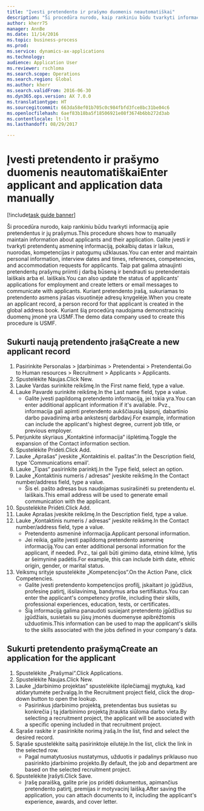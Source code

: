 ```yaml
--- 
title: "Įvesti pretendento ir prašymo duomenis neautomatiškai"
description: "Ši procedūra nurodo, kaip rankiniu būdu tvarkyti informaciją apie pretendentus ir jų prašymus."
author: kherr75
manager: AnnBe
ms.date: 11/14/2016
ms.topic: business-process
ms.prod: 
ms.service: dynamics-ax-applications
ms.technology: 
audience: Application User
ms.reviewer: rschloma
ms.search.scope: Operations
ms.search.region: Global
ms.author: kherr
ms.search.validFrom: 2016-06-30
ms.dyn365.ops.version: AX 7.0.0
ms.translationtype: HT
ms.sourcegitcommit: 663da58ef01b705c0c984fbfd3fce8bc31be04c6
ms.openlocfilehash: 6aef83b18ba5f18506921e08f3674b6bb272d3ab
ms.contentlocale: lt-lt
ms.lasthandoff: 08/29/2017

---
```

# <a name="enter-applicant-and-application-data-manually"></a><span data-ttu-id="d4c2a-103">Įvesti pretendento ir prašymo duomenis neautomatiškai</span><span class="sxs-lookup"><span data-stu-id="d4c2a-103">Enter applicant and application data manually</span></span>

[!include[task guide banner](../../includes/task-guide-banner.md)]

<span data-ttu-id="d4c2a-104">Ši procedūra nurodo, kaip rankiniu būdu tvarkyti informaciją apie pretendentus ir jų prašymus.</span><span class="sxs-lookup"><span data-stu-id="d4c2a-104">This procedure shows how to manually maintain information about applicants and their application.</span></span>   <span data-ttu-id="d4c2a-105">Galite įvesti ir tvarkyti pretendentų asmeninę informaciją, pokalbių datas ir laikus, nuorodas, kompetencijas ir patogumų užklausas.</span><span class="sxs-lookup"><span data-stu-id="d4c2a-105">You can enter and maintain personal information, interview dates and times, references, competencies, and accommodation requests for applicants.</span></span> <span data-ttu-id="d4c2a-106">Taip pat galima atnaujinti pretendentų prašymų priimti į darbą būseną ir bendrauti su pretendentais laiškais arba el. laiškais.</span><span class="sxs-lookup"><span data-stu-id="d4c2a-106">You can also update the status of applicants’ applications for employment and create letters or email messages to communicate with applicants.</span></span> <span data-ttu-id="d4c2a-107">Kuriant pretendento įrašą, sukuriamas to pretendento asmens įrašas visuotinėje adresų knygelėje.</span><span class="sxs-lookup"><span data-stu-id="d4c2a-107">When you create an applicant record, a person record for that applicant is created in the global address book.</span></span>       <span data-ttu-id="d4c2a-108">Kuriant šią procedūrą naudojama demonstracinių duomenų įmonė yra USMF.</span><span class="sxs-lookup"><span data-stu-id="d4c2a-108">The demo data company used to create this procedure is USMF.</span></span>


## <a name="create-a-new-applicant-record"></a><span data-ttu-id="d4c2a-109">Sukurti naują pretendento įrašą</span><span class="sxs-lookup"><span data-stu-id="d4c2a-109">Create a new applicant record</span></span>
1. <span data-ttu-id="d4c2a-110">Pasirinkite Personalas > Įdarbinimas > Pretendentai > Pretendentai.</span><span class="sxs-lookup"><span data-stu-id="d4c2a-110">Go to Human resources > Recruitment > Applicants > Applicants.</span></span>
2. <span data-ttu-id="d4c2a-111">Spustelėkite Naujas.</span><span class="sxs-lookup"><span data-stu-id="d4c2a-111">Click New.</span></span>
3. <span data-ttu-id="d4c2a-112">Lauke Vardas surinkite reikšmę.</span><span class="sxs-lookup"><span data-stu-id="d4c2a-112">In the First name field, type a value.</span></span>
4. <span data-ttu-id="d4c2a-113">Lauke Pavardė surinkite reikšmę.</span><span class="sxs-lookup"><span data-stu-id="d4c2a-113">In the Last name field, type a value.</span></span>
    * <span data-ttu-id="d4c2a-114">Galite įvesti papildomą pretendento informaciją, jei tokia yra.</span><span class="sxs-lookup"><span data-stu-id="d4c2a-114">You can enter additional applicant information if it's available.</span></span> <span data-ttu-id="d4c2a-115">Pvz., informacija gali apimti pretendento aukščiausią laipsnį, dabartinio darbo pavadinimą arba ankstesnį darbdavį.</span><span class="sxs-lookup"><span data-stu-id="d4c2a-115">For example, information can include the applicant's highest degree, current job title, or previous employer.</span></span>  
5. <span data-ttu-id="d4c2a-116">Perjunkite skyriaus „Kontaktinė informacija“ išplėtimą.</span><span class="sxs-lookup"><span data-stu-id="d4c2a-116">Toggle the expansion of the Contact information section.</span></span>
6. <span data-ttu-id="d4c2a-117">Spustelėkite Pridėti.</span><span class="sxs-lookup"><span data-stu-id="d4c2a-117">Click Add.</span></span>
7. <span data-ttu-id="d4c2a-118">Lauke „Aprašas“ įveskite „Kontaktinis el. paštas“.</span><span class="sxs-lookup"><span data-stu-id="d4c2a-118">In the Description field, type 'Communications email'.</span></span>
8. <span data-ttu-id="d4c2a-119">Lauke „Tipas“ pasirinkite parinktį.</span><span class="sxs-lookup"><span data-stu-id="d4c2a-119">In the Type field, select an option.</span></span>
9. <span data-ttu-id="d4c2a-120">Lauke „Kontaktinis numeris / adresas“ įveskite reikšmę.</span><span class="sxs-lookup"><span data-stu-id="d4c2a-120">In the Contact number/address field, type a value.</span></span>
    * <span data-ttu-id="d4c2a-121">Šis el. pašto adresas bus naudojamas susirašinėti su pretendentu el. laiškais.</span><span class="sxs-lookup"><span data-stu-id="d4c2a-121">This email address will be used to generate email communication with the applicant.</span></span>  
10. <span data-ttu-id="d4c2a-122">Spustelėkite Pridėti.</span><span class="sxs-lookup"><span data-stu-id="d4c2a-122">Click Add.</span></span>
11. <span data-ttu-id="d4c2a-123">Lauke Aprašas įveskite reikšmę.</span><span class="sxs-lookup"><span data-stu-id="d4c2a-123">In the Description field, type a value.</span></span>
12. <span data-ttu-id="d4c2a-124">Lauke „Kontaktinis numeris / adresas“ įveskite reikšmę.</span><span class="sxs-lookup"><span data-stu-id="d4c2a-124">In the Contact number/address field, type a value.</span></span>
    * <span data-ttu-id="d4c2a-125">Pretendento asmeninė informacija.</span><span class="sxs-lookup"><span data-stu-id="d4c2a-125">Applicant personal information.</span></span>  
    * <span data-ttu-id="d4c2a-126">Jei reikia, galite įvesti papildomą pretendento asmeninę informaciją.</span><span class="sxs-lookup"><span data-stu-id="d4c2a-126">You can enter additional personal information for the applicant, if needed.</span></span> <span data-ttu-id="d4c2a-127">Pvz., tai gali būti gimimo data, etninė kilmė, lytis ar šeimyninė padėtis.</span><span class="sxs-lookup"><span data-stu-id="d4c2a-127">For example, this can include birth date, ethnic origin, gender, or marital status.</span></span>  
13. <span data-ttu-id="d4c2a-128">Veiksmų srityje spustelėkite „Kompetencijos“.</span><span class="sxs-lookup"><span data-stu-id="d4c2a-128">On the Action Pane, click Competencies.</span></span>
    * <span data-ttu-id="d4c2a-129">Galite įvesti pretendento kompetencijos profilį, įskaitant jo įgūdžius, profesinę patirtį, išsilavinimą, bandymus arba sertifikatus.</span><span class="sxs-lookup"><span data-stu-id="d4c2a-129">You can enter the applicant's competency profile, including their skills, professional experiences, education, tests, or certificates.</span></span>  
    * <span data-ttu-id="d4c2a-130">Šią informaciją galima panaudoti susiejant pretendento įgūdžius su įgūdžiais, susietais su jūsų įmonės duomenyse apibrėžtomis užduotimis.</span><span class="sxs-lookup"><span data-stu-id="d4c2a-130">This information can be used to map the applicant's skills to the skills associated with the jobs defined in your company's data.</span></span>   

## <a name="create-an-application-for-the-applicant"></a><span data-ttu-id="d4c2a-131">Sukurti pretendento prašymą</span><span class="sxs-lookup"><span data-stu-id="d4c2a-131">Create an application for the applicant</span></span>
1. <span data-ttu-id="d4c2a-132">Spustelėkite „Prašymai“.</span><span class="sxs-lookup"><span data-stu-id="d4c2a-132">Click Applications.</span></span>
2. <span data-ttu-id="d4c2a-133">Spustelėkite Naujas.</span><span class="sxs-lookup"><span data-stu-id="d4c2a-133">Click New.</span></span>
3. <span data-ttu-id="d4c2a-134">Lauke „Įdarbinimo projektas“ spustelėkite išplečiamąjį mygtuką, kad atidarytumėte peržvalgą.</span><span class="sxs-lookup"><span data-stu-id="d4c2a-134">In the Recruitment project field, click the drop-down button to open the lookup.</span></span>
    * <span data-ttu-id="d4c2a-135">Pasirinkus įdarbinimo projektą, pretendentas bus susietas su konkrečia į tą įdarbinimo projektą įtraukta siūloma darbo vieta.</span><span class="sxs-lookup"><span data-stu-id="d4c2a-135">By selecting a recruitment project, the applicant will be associated with a specific opening included in that recruitment project.</span></span>  
4. <span data-ttu-id="d4c2a-136">Sąraše raskite ir pasirinkite norimą įrašą.</span><span class="sxs-lookup"><span data-stu-id="d4c2a-136">In the list, find and select the desired record.</span></span>
5. <span data-ttu-id="d4c2a-137">Sąraše spustelėkite saitą pasirinktoje eilutėje.</span><span class="sxs-lookup"><span data-stu-id="d4c2a-137">In the list, click the link in the selected row.</span></span>
    * <span data-ttu-id="d4c2a-138">Pagal numatytuosius nustatymus, užduotis ir padalinys priklauso nuo pasirinkto įdarbinimo projekto.</span><span class="sxs-lookup"><span data-stu-id="d4c2a-138">By default, the job and department are based on the selected recruitment project.</span></span>  
6. <span data-ttu-id="d4c2a-139">Spustelėkite Įrašyti.</span><span class="sxs-lookup"><span data-stu-id="d4c2a-139">Click Save.</span></span>
    * <span data-ttu-id="d4c2a-140">Įrašę paraišką, galite prie jos pridėti dokumentus, apimančius pretendento patirtį, premijas ir motyvacinį laišką.</span><span class="sxs-lookup"><span data-stu-id="d4c2a-140">After saving the application, you can attach documents to it, including the applicant's experience, awards, and cover letter.</span></span>  


